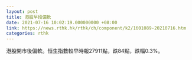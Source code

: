 ```yaml
---
layout: post
title: 港股早段偏軟
date: 2021-07-16 10:02:19.000000000 +08:00
link: https://news.rthk.hk/rthk/ch/component/k2/1601089-20210716.htm
categories: rthk
---
```


港股開市後偏軟。恒生指數較早時報27911點，跌84點，跌幅0.3%。

